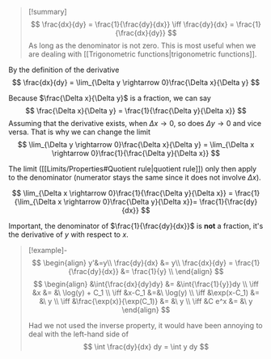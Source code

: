 
> [!summary]
> $$
> \frac{dx}{dy} = \frac{1}{\frac{dy}{dx}} \iff \frac{dy}{dx} = \frac{1}{\frac{dx}{dy}}
>  $$
> As long as the denominator is not zero. This is most useful when we are dealing with [[Trigonometric functions|trigonometric functions]]. 


By the definition of the derivative
$$
\frac{dx}{dy} = \lim_{\Delta y \rightarrow 0}\frac{\Delta x}{\Delta y} 
$$


Because $\frac{\Delta x}{\Delta y}$ is a fraction, we can say  
$$
\frac{\Delta x}{\Delta y} = \frac{1}{\frac{\Delta y}{\Delta x}}
$$
Assuming that the derivative exists, when $\Delta x \rightarrow 0$, so does $\Delta y \rightarrow 0$ and vice versa. That is why we can change the limit
$$
\lim_{\Delta y \rightarrow 0}\frac{\Delta x}{\Delta y} = \lim_{\Delta x \rightarrow 0}\frac{1}{\frac{\Delta y}{\Delta x}}
$$


The limit ([[Limits/Properties#Quotient rule|quotient rule]]) only then apply to the denominator (numerator stays the same since it does not involve $\Delta x$).

$$
\lim_{\Delta x \rightarrow 0}\frac{1}{\frac{\Delta y}{\Delta x}} = \frac{1}{\lim_{\Delta x \rightarrow 0}\frac{\Delta y}{\Delta x}}= \frac{1}{\frac{dy}{dx}}
$$

Important, the denominator of $\frac{1}{\frac{dy}{dx}}$ is **not** a fraction, it's the derivative of $y$ with respect to $x$.


> [!example]-
> $$
> \begin{align}
> y'&=y\\
> \frac{dy}{dx} &= y\\
> \frac{dx}{dy} = \frac{1}{\frac{dy}{dx}} &= \frac{1}{y} \\
> \end{align}
> $$
> $$
> \begin{align}
> &\int{\frac{dx}{dy}dy} &= &\int{\frac{1}{y}}dy \\
> \iff &x &= &\ \log(y) + C_1 \\
> \iff &x-C_1 &=&\ \log(y) \\
> \iff &\exp(x-C_1) &= &\ y \\
> \iff &\frac{\exp(x)}{\exp(C_1)} &= &\ y \\
> \iff &C e^x &= &\ y
> \end{align}
> $$
> 
> 
> Had we not used the inverse property, it would have been annoying to deal with the left-hand side of
> $$
> \int \frac{dy}{dx} dy = \int y dy
> $$
